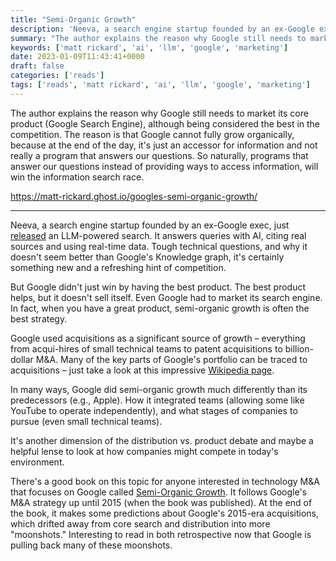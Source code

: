 ```yaml
---
title: "Semi-Organic Growth"
description: 'Neeva, a search engine startup founded by an ex-Google exec, just released an LLM-powered search. It answers queries with AI, citing real sources and using real-time data. Tough te...'
summary: "The author explains the reason why Google still needs to market its core product (Google Search Engine), although being considered the best in the competition. The reason is that Google cannot fully grow organically, because at the end of the day, it's just an accessor for information and not really a program that answers our questions. So naturally, programs that answer our questions instead of providing ways to access information, will win the information search race."
keywords: ['matt rickard', 'ai', 'llm', 'google', 'marketing']
date: 2023-01-09T11:43:41+0000
draft: false
categories: ['reads']
tags: ['reads', 'matt rickard', 'ai', 'llm', 'google', 'marketing']
---
```


The author explains the reason why Google still needs to market its core product (Google Search Engine), although being considered the best in the competition. The reason is that Google cannot fully grow organically, because at the end of the day, it's just an accessor for information and not really a program that answers our questions. So naturally, programs that answer our questions instead of providing ways to access information, will win the information search race.

https://matt-rickard.ghost.io/googles-semi-organic-growth/

---

Neeva, a search engine startup founded by an ex-Google exec, just [released](https://twitter.com/RamaswmySridhar/status/1611378604587487235) an LLM-powered search. It answers queries with AI, citing real sources and using real-time data. Tough technical questions, and why it doesn't seem better than Google's Knowledge graph, it's certainly something new and a refreshing hint of competition.

But Google didn't just win by having the best product. The best product helps, but it doesn't sell itself. Even Google had to market its search engine. In fact, when you have a great product, semi-organic growth is often the best strategy.

Google used acquisitions as a significant source of growth – everything from acqui-hires of small technical teams to patent acquisitions to billion-dollar M&A. Many of the key parts of Google's portfolio can be traced to acquisitions – just take a look at this impressive [Wikipedia page](https://en.wikipedia.org/wiki/List_of_mergers_and_acquisitions_by_Alphabet).

In many ways, Google did semi-organic growth much differently than its predecessors (e.g., Apple). How it integrated teams (allowing some like YouTube to operate independently), and what stages of companies to pursue (even small technical teams).

It's another dimension of the distribution vs. product debate and maybe a helpful lense to look at how companies might compete in today's environment.

There's a good book on this topic for anyone interested in technology M&A that focuses on Google called [Semi-Organic Growth](https://www.amazon.com/Semi-Organic-Growth-Website-Tactics-Strategies/dp/1118933222). It follows Google's M&A strategy up until 2015 (when the book was published). At the end of the book, it makes some predictions about Google's 2015-era acquisitions, which drifted away from core search and distribution into more "moonshots." Interesting to read in both retrospective now that Google is pulling back many of these moonshots.